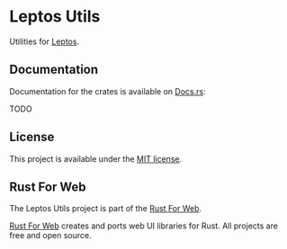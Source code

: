 # Leptos Utils

Utilities for [Leptos](https://leptos.dev/).

## Documentation

Documentation for the crates is available on [Docs.rs](https://docs.rs/):

TODO

## License

This project is available under the [MIT license](LICENSE.md).

## Rust For Web

The Leptos Utils project is part of the [Rust For Web](https://github.com/RustForWeb).

[Rust For Web](https://github.com/RustForWeb) creates and ports web UI libraries for Rust. All projects are free and open source.

